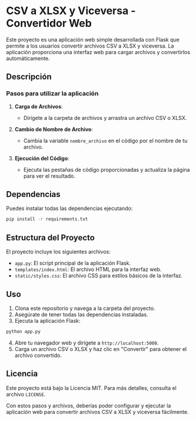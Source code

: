# CSV a XLSX y Viceversa - Convertidor Web

Este proyecto es una aplicación web simple desarrollada con Flask que permite a los usuarios convertir archivos CSV a XLSX y viceversa. La aplicación proporciona una interfaz web para cargar archivos y convertirlos automáticamente.

## Descripción

### Pasos para utilizar la aplicación

1. **Carga de Archivos**:
   - Dirígete a la carpeta de archivos y arrastra un archivo CSV o XLSX.

2. **Cambio de Nombre de Archivo**:
   - Cambia la variable `nombre_archivo` en el código por el nombre de tu archivo.

3. **Ejecución del Código**:
   - Ejecuta las pestañas de código proporcionadas y actualiza la página para ver el resultado.

## Dependencias

Puedes instalar todas las dependencias ejecutando:

```bash
pip install -r requirements.txt
```

## Estructura del Proyecto

El proyecto incluye los siguientes archivos:

- `app.py`: El script principal de la aplicación Flask.
- `templates/index.html`: El archivo HTML para la interfaz web.
- `static/styles.css`: El archivo CSS para estilos básicos de la interfaz.


## Uso

1. Clona este repositorio y navega a la carpeta del proyecto.
2. Asegúrate de tener todas las dependencias instaladas.
3. Ejecuta la aplicación Flask:

```bash
python app.py
```

4. Abre tu navegador web y dirígete a `http://localhost:5000`.
5. Carga un archivo CSV o XLSX y haz clic en "Convertir" para obtener el archivo convertido.

## Licencia

Este proyecto está bajo la Licencia MIT. Para más detalles, consulta el archivo `LICENSE`.


Con estos pasos y archivos, deberías poder configurar y ejecutar la aplicación web para convertir archivos CSV a XLSX y viceversa fácilmente.
